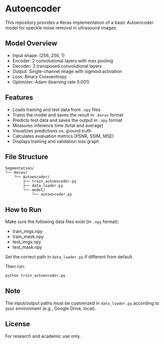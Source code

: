 # Autoencoder

This repository provides a Keras implementation of a basic Autoencoder model for speckle noise removal in ultrasound images.

## Model Overview

- Input shape: (256, 256, 1)
- Encoder: 2 convolutional layers with max pooling
- Decoder: 2 transposed convolutional layers
- Output: Single-channel image with sigmoid activation
- Loss: Binary Crossentropy
- Optimizer: Adam (learning rate 0.001)

## Features

- Loads training and test data from `.npy` files
- Trains the model and saves the result in `.keras` format
- Predicts test data and saves the output in `.npy` format
- Measures inference time (total and average)
- Visualizes predictions vs. ground truth
- Calculates evaluation metrics (PSNR, SSIM, MSE)
- Displays training and validation loss graph

## File Structure

```
Segmentation/
└── Keras/
    └── Autoencoder/
        ├── train_autoencoder.py
        ├── data_loader.py
        └── model/
            └── autoencoder.py
```

## How to Run

Make sure the following data files exist (in `.npy` format):

- train_imgs.npy
- train_mask.npy
- test_imgs.npy
- test_mask.npy

Set the correct path in `data_loader.py` if different from default.

Then run:

```bash
python train_autoencoder.py
```

## Note

The input/output paths must be customized in `data_loader.py` according to your environment (e.g., Google Drive, local).

## License

For research and academic use only.
